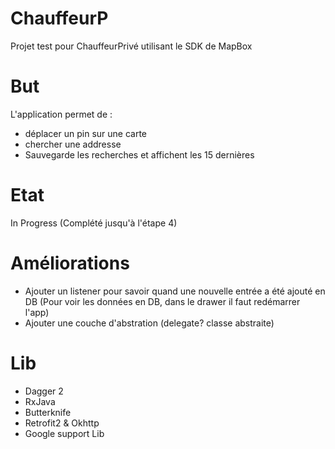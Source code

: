 # ChauffeurP

Projet test pour ChauffeurPrivé utilisant le SDK de MapBox

# But
L'application permet de : 
- déplacer un pin sur une carte
- chercher une addresse
- Sauvegarde les recherches et affichent les 15 dernières

# Etat
In Progress (Complété jusqu'à l'étape 4)

# Améliorations
- Ajouter un listener pour savoir quand une nouvelle entrée a été ajouté en DB (Pour voir les données en DB, dans le drawer il faut redémarrer l'app)
- Ajouter une couche d'abstration (delegate? classe abstraite)

# Lib
- Dagger 2
- RxJava
- Butterknife
- Retrofit2 & Okhttp
- Google support Lib
